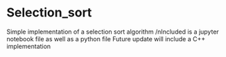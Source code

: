 # Selection_sort
Simple implementation of a selection sort algorithm
/nIncluded is a jupyter notebook file as well as a python file
Future update will include a C++ implementation
